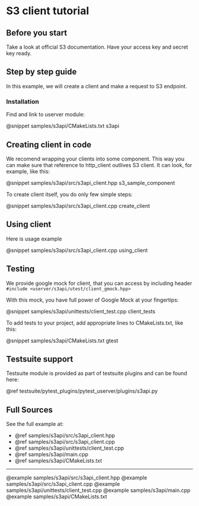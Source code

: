 # S3 client tutorial

## Before you start

Take a look at official S3 documentation. Have your access key and secret key ready.

## Step by step guide

In this example, we will create a client and make a request to S3 endpoint.

### Installation


Find and link to userver module:

@snippet samples/s3api/CMakeLists.txt  s3api

## Creating client in code

We recomend wrapping your clients into some component. This way you can make sure that reference to http_client outlives S3 client. It can look, for example, like this:

@snippet samples/s3api/src/s3api_client.hpp s3_sample_component


To create client itself, you do only few simple steps:

@snippet samples/s3api/src/s3api_client.cpp create_client

## Using client

Here is usage example

@snippet samples/s3api/src/s3api_client.cpp using_client

## Testing

We provide google mock for client, that you can access by including header
```#include <userver/s3api/utest/client_gmock.hpp>```

With this mock, you have full power of Google Mock at your fingertips:

@snippet samples/s3api/unittests/client_test.cpp  client_tests

To add tests to your project, add appropriate lines to CMakeLists.txt, like this:

@snippet samples/s3api/CMakeLists.txt  gtest


## Testsuite support

Testsuite module is provided as part of testsuite plugins and can be found here:

@ref testsuite/pytest_plugins/pytest_userver/plugins/s3api.py


## Full Sources

See the full example at:

* @ref samples/s3api/src/s3api_client.hpp
* @ref samples/s3api/src/s3api_client.cpp
* @ref samples/s3api/unittests/client_test.cpp
* @ref samples/s3api/main.cpp
* @ref samples/s3api/CMakeLists.txt


----------

@example samples/s3api/src/s3api_client.hpp
@example samples/s3api/src/s3api_client.cpp
@example samples/s3api/unittests/client_test.cpp
@example samples/s3api/main.cpp
@example samples/s3api/CMakeLists.txt
